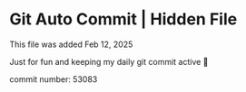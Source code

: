 # Git Auto Commit | Hidden File

This file was added Feb 12, 2025

Just for fun and keeping my daily git commit active 🤪

commit number: 53083

